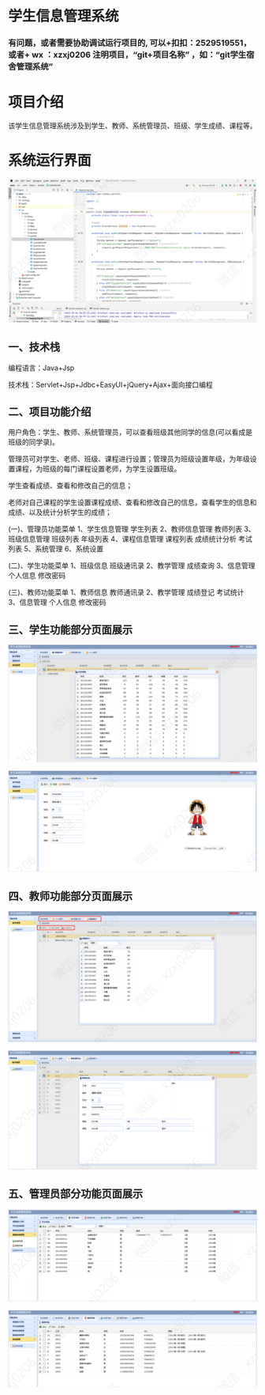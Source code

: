# 学生信息管理系统

### 有问题，或者需要协助调试运行项目的, 可以+扣扣：2529519551，或者+ wx ：xzxj0206  注明项目，“git+项目名称” ，如：“git学生宿舍管理系统”


# 项目介绍
该学生信息管理系统涉及到学生、教师、系统管理员、班级、学生成绩、课程等。

# 系统运行界面

![img.png](imgs/img.png)


## 一、技术栈

编程语言：Java+Jsp

技术栈：Servlet+Jsp+Jdbc+EasyUI+jQuery+Ajax+面向接口编程

## 二、项目功能介绍

用户角色：学生、教师、系统管理员，可以查看班级其他同学的信息(可以看成是班级的同学录)。

管理员可对学生、老师、班级、课程进行设置；管理员为班级设置年级，为年级设置课程，为班级的每门课程设置老师，为学生设置班级。

学生查看成绩、查看和修改自己的信息；

老师对自己课程的学生设置课程成绩、查看和修改自己的信息，查看学生的信息和成绩、以及统计分析学生的成绩；


(一)、管理员功能菜单
1、学生信息管理
    学生列表
2、教师信息管理
    教师列表
3、班级信息管理
    班级列表
    年级列表
4、课程信息管理
    课程列表
    成绩统计分析
    考试列表
5、系统管理
6、系统设置

(二)、学生功能菜单
1、班级信息
    班级通讯录
2、教学管理
    成绩查询
3、信息管理
    个人信息
    修改密码

(三)、教师功能菜单
1、教师信息
    教师通讯录
2、教学管理
    成绩登记
    考试统计
3、信息管理
    个人信息
    修改密码

## 三、学生功能部分页面展示

![img_1.png](imgs/img_1.png)

![img_2.png](imgs/img_2.png)


## 四、教师功能部分页面展示

![img_3.png](imgs/img_3.png)

![img_4.png](imgs/img_4.png)


## 五、管理员部分功能页面展示

![img_5.png](imgs/img_5.png)

![img_6.png](imgs/img_6.png)


